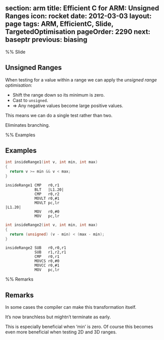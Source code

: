 section: arm
title: Efficient C for ARM: Unsigned Ranges
icon: rocket
date: 2012-03-03
layout: page
tags: ARM, EfficientC, Slide, TargetedOptimisation
pageOrder: 2290
next: baseptr
previous: biasing
----

%% Slide

## Unsigned Ranges

When testing for a value within a range we can apply the *unsigned range optimisation*:

* Shift the range down so its minimum is zero.
* Cast to `unsigned`.
* ⇒ Any negative values become large positive values.

This means we can do a single test rather than two.

Eliminates branching.

%% Examples

## Examples

``` c
int insideRange1(int v, int min, int max)
{
  return v >= min && v < max;
}
```

``` arm
insideRange1 CMP   r0,r1
             BLT   |L1.20|
             CMP   r0,r2
             MOVLT r0,#1
             MOVLT pc,lr
|L1.20|
             MOV   r0,#0
             MOV   pc,lr
```

``` c
int insideRange2(int v, int min, int max)
{
  return (unsigned) (v - min) < (max - min);
}
```

``` arm
insideRange2 SUB   r0,r0,r1
             SUB   r1,r2,r1
             CMP   r0,r1
             MOVCS r0,#0
             MOVCC r0,#1
             MOV   pc,lr
```

%% Remarks

## Remarks

In some cases the compiler can make this transformation itself.

It’s now branchless but mightn’t terminate as early.

This is especially beneficial when ‘min’ is zero. Of course this becomes even more beneficial when testing 2D and 3D ranges.
